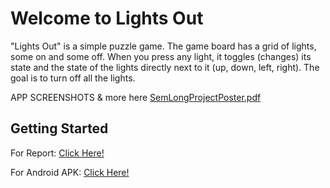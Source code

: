 # Welcome to Lights Out

"Lights Out" is a simple puzzle game. The game board has a grid of lights, some on and some off. When you press any light, it toggles (changes) its state and the state of the lights directly next to it (up, down, left, right). The goal is to turn off all the lights.


APP SCREENSHOTS & more here
[SemLongProjectPoster.pdf](https://github.com/gauravvjhaa/LightsOutMobileApp/files/15334414/SLP_PosterFinal.pdf)



## Getting Started

For Report: [Click Here!](https://github.com/gauravvjhaa/LightsOutMobileApp/files/15334378/SLP_ReportFinal.pdf)

For Android APK: [Click Here!](https://drive.google.com/file/d/1Eg6nBFZ18A3CEyTgCsgOoc4klqG616de/view?usp=sharing)

